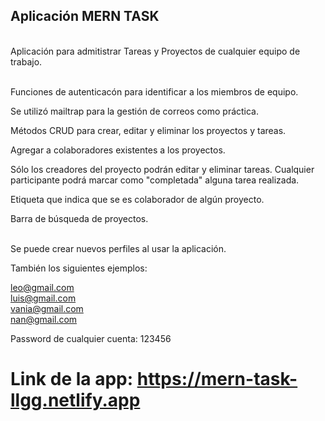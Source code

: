 ## Aplicación MERN TASK
<br>
Aplicación para admitistrar Tareas y Proyectos de cualquier equipo de trabajo. <br> <br>

Funciones de autenticacón para identificar a los miembros de equipo. <br>

Se utilizó mailtrap para la gestión de correos como práctica. <br>

Métodos CRUD para crear, editar y eliminar los proyectos y tareas. <br>

Agregar a colaboradores existentes a los proyectos. <br>

Sólo los creadores del proyecto podrán editar y eliminar tareas. Cualquier participante podrá marcar como "completada" alguna tarea realizada. <br>

Etiqueta que indica que se es colaborador de algún proyecto. <br>

Barra de búsqueda de proyectos. <br> <br>

Se puede crear nuevos perfiles al usar la aplicación. <br>

También los siguientes ejemplos: <br>

leo@gmail.com <br>
luis@gmail.com <br>
vania@gmail.com <br>
nan@gmail.com <br>

Password de cualquier cuenta: 123456


# Link de la app: https://mern-task-llgg.netlify.app

